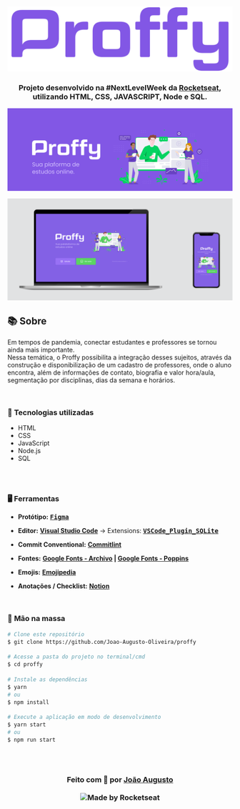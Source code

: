 <div align=center>

![PRINTS](./layout/logo.svg)

<h3>

Projeto desenvolvido na #NextLevelWeek da [Rocketseat], utilizando **HTML**, **CSS**, **JAVASCRIPT**, **Node** e **SQL**.

</h3>

![PRINTS](./layout/banner.png)

![PRINTS](./layout/telas.png)


</div>

## 📚 **Sobre**

Em tempos de pandemia, conectar estudantes e professores se tornou ainda mais importante.
<br>
Nessa temática, o Proffy possibilita a integração desses sujeitos, através da construção e disponibilização de um cadastro de professores, onde o aluno encontra, além de informações de contato, biografia e valor hora/aula, segmentação por disciplinas, dias da semana e horários.

<br>

### 📌  **Tecnologias utilizadas**
* HTML
* CSS
* JavaScript
* Node.js
* SQL
<br>
<br>

### 🖥 **Ferramentas**

- **Protótipo:** **<kbd>[Figma](https://www.figma.com/file/GHGS126t7WYjnPZdRKChJF/?viewer=1&node-id=)</kbd>** 
- **Editor:** **[Visual Studio Code](https://code.visualstudio.com/)** &rarr; Extensions: **<kbd>[VSCode_Plugin_SQLite]</kbd>**
- **Commit Conventional:** **[Commitlint]**
- **Fontes:** **[Google Fonts - Archivo](https://fonts.google.com/specimen/Archivo?query=archivo) | [Google Fonts - Poppins](https://fonts.google.com/specimen/Poppins?query=Poppins)**
- **Emojis:** **[Emojipedia](https://emojipedia.org/)** 

- **Anotações / Checklist:** **[Notion](https://www.notion.so/)**

<br>

### 🚀 **Mão na massa**

```bash
# Clone este repositório
$ git clone https://github.com/Joao-Augusto-Oliveira/proffy

# Acesse a pasta do projeto no terminal/cmd
$ cd proffy

# Instale as dependências
$ yarn
# ou
$ npm install

# Execute a aplicação em modo de desenvolvimento
$ yarn start
# ou
$ npm run start

```

<br>
<br>

<h3 align="center">
Feito com 💜 por <a href="https://www.linkedin.com/in/joão-augusto-oliveira-dos-santos-9b0693195">João Augusto</a>
<br><br>

  <img alt="Made by Rocketseat" src="https://img.shields.io/badge/made%20by-Rocketseat-%237519C1">
</a>
</h3>

<!-- Links -->

[Rocketseat]: https://rocketseat.com.br/

[Commitlint]: https://github.com/conventional-changelog/commitlint
[VSCode_Plugin_SQLite]: https://marketplace.visualstudio.com/items?itemName=alexcvzz.vscode-sqlite


